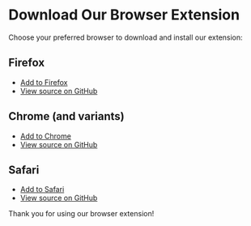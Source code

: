 [//]: <> (TITLE: "Download")
# Download Our Browser Extension

Choose your preferred browser to download and install our extension:

## Firefox

- [Add to Firefox](https://addons.mozilla.org/firefox/downloads/latest/terms-of-service-didnt-read/addon-latest.xpi)
- [View source on GitHub](https://github.com/tosdr/browser-extensions)

## Chrome (and variants)

- [Add to Chrome](https://chrome.google.com/webstore/detail/hjdoplcnndgiblooccencgcggcoihigg)
- [View source on GitHub](https://github.com/tosdr/browser-extensions)

## Safari

- [Add to Safari](https://apps.apple.com/en/app/tos-dr/id6470998202?l=en-GB)
- [View source on GitHub](https://github.com/tosdr/browser-extensions)

Thank you for using our browser extension!
